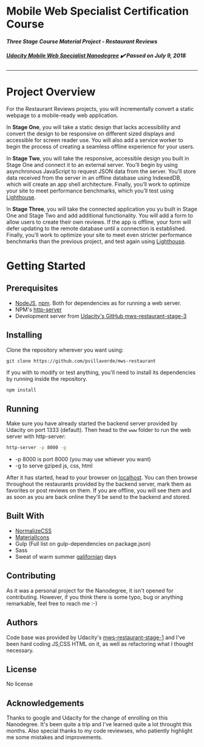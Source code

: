 # Mobile Web Specialist Certification Course
#### _Three Stage Course Material Project - Restaurant Reviews_
#####  [Udacity Mobile Web Specialist Nanodegree](https://www.udacity.com/course/mobile-web-specialist-nanodegree--nd024) ✔️ **Passed on July 9, 2018**

---
# Project Overview

For the Restaurant Reviews projects, you will incrementally convert a static webpage to a mobile-ready web application.

In **Stage One**, you will take a static design that lacks accessibility and convert the design to be responsive on different sized displays and accessible for screen reader use. You will also add a service worker to begin the process of creating a seamless offline experience for your users.

In **Stage Two**, you will take the responsive, accessible design you built in Stage One and connect it to an external server. You’ll begin by using asynchronous JavaScript to request JSON data from the server. You’ll store data received from the server in an offline database using IndexedDB, which will create an app shell architecture. Finally, you’ll work to optimize your site to meet performance benchmarks, which you’ll test using [Lighthouse](https://developers.google.com/web/tools/lighthouse/).

In **Stage Three**, you will take the connected application you yu built in Stage One and Stage Two and add additional functionality. You will add a form to allow users to create their own reviews. If the app is offline, your form will defer updating to the remote database until a connection is established. Finally, you’ll work to optimize your site to meet even stricter performance benchmarks than the previous project, and test again using  [Lighthouse](https://developers.google.com/web/tools/lighthouse/).

# Getting Started

## Prerequisites
- [NodeJS](https://nodejs.org/en/download/), [npm](https://www.npmjs.com/get-npm). Both for dependencies as for running a web server.
- NPM's [http-server](https://www.npmjs.com/package/http-server)
- Development server from [Udacity's GitHub mws-restaurant-stage-3](https://github.com/udacity/mws-restaurant-stage-3)

## Installing
Clone the repository wherever you want using:
```
git clone https://github.com/pvillaverde/mws-restaurant
```
If you with to modify or test anything, you'll need to install its dependencies by running inside the repository.

```sh
npm install
```
## Running
Make sure you have already started the backend server provided by Udacity on port 1333 (default). Then head to the `www` folder to run the web server with http-server:
```sh
http-server -p 8000 -g
```
- -p 8000 is port 8000 (you may use whiever you want)
- -g to serve gziped js, css, html

After it has started, head to your browser on [localhost](http://localhost:8000/). You can then browse throughout the restaurants provided by the backend server, mark them as favorites or post reviews on them. If you are offline, you will see them and as soon as you are back online they'll be send to the backend and stored.

## Built With

- [NormalizeCSS](https://cdnjs.cloudflare.com/ajax/libs/normalize/8.0.0/normalize.min.css)
- [MaterialIcons](https://material.io/tools/icons/)
- Gulp (Full list on gulp-dependencies on package.json)
- Sass
- Sweat of warm summer [galifornian](https://www.quobis.com/2013/08/09/come-to-galifornia-galician-california/) days

## Contributing
As it was a personal project for the Nanodegree, it isn't opened for contributing. However, if you think there is some typo, bug or anything remarkable, feel free to reach me :-)

## Authors
Code base was provided by Udacity's  [mws-restaurant-stage-1](https://github.com/hmbeale/mws-restaurant-stage-1) and I've been hard coding JS,CSS HTML on it, as well as refactoring what I thought necessary.

## License
No license

## Acknowledgements
Thanks to google and Udacity for the change of enrolling on this Nanodegree. It's been quite a trip and I've learned quite a lot throught this months. Also special thanks to my code reviewses, who patiently highlight me some mistakes and improvements.
